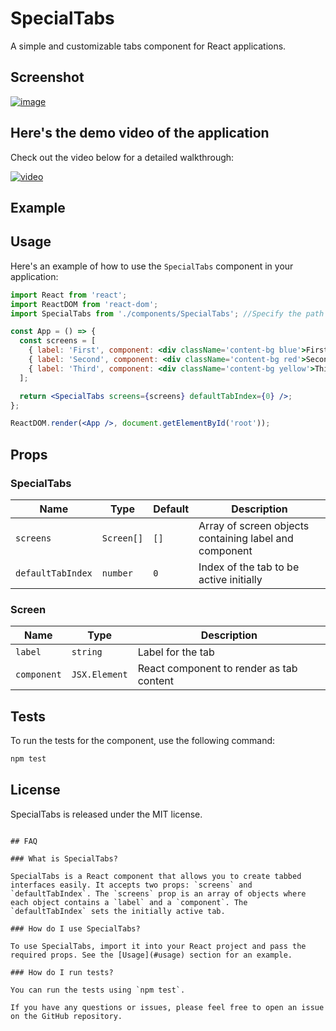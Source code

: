 
# SpecialTabs

A simple and customizable tabs component for React applications.

## Screenshot

[![image](https://github.com/user-attachments/assets/05943bc8-008e-4eaf-941a-ce7c54a7d383)](https://github.com/user-attachments/assets/05943bc8-008e-4eaf-941a-ce7c54a7d383)

## Here's the demo video of the application

Check out the video below for a detailed walkthrough:

[![video](https://github.com/user-attachments/assets/53f70fca-6376-461e-b044-0af34f9fc2ea)](https://github.com/user-attachments/assets/53f70fca-6376-461e-b044-0af34f9fc2ea)

## Example

## Usage

Here's an example of how to use the `SpecialTabs` component in your application:

```jsx
import React from 'react';
import ReactDOM from 'react-dom';
import SpecialTabs from './components/SpecialTabs'; //Specify the path of SpecialTabs as per your folder structure

const App = () => {
  const screens = [
    { label: 'First', component: <div className='content-bg blue'>First Tab Content</div> },
    { label: 'Second', component: <div className='content-bg red'>Second Tab Content</div> },
    { label: 'Third', component: <div className='content-bg yellow'>Third Tab Content</div> },
  ];

  return <SpecialTabs screens={screens} defaultTabIndex={0} />;
};

ReactDOM.render(<App />, document.getElementById('root'));
```

## Props

### SpecialTabs

| Name             | Type          | Default | Description                                      |
|------------------|---------------|---------|--------------------------------------------------|
| `screens`        | `Screen[]`    | `[]`    | Array of screen objects containing label and component |
| `defaultTabIndex`| `number`      | `0`     | Index of the tab to be active initially           |

### Screen

| Name        | Type           | Description                        |
|-------------|----------------|------------------------------------|
| `label`     | `string`       | Label for the tab                  |
| `component` | `JSX.Element`  | React component to render as tab content |

## Tests

To run the tests for the component, use the following command:

```bash
npm test
```

## License

SpecialTabs is released under the MIT license.
```

## FAQ

### What is SpecialTabs?

SpecialTabs is a React component that allows you to create tabbed interfaces easily. It accepts two props: `screens` and `defaultTabIndex`. The `screens` prop is an array of objects where each object contains a `label` and a `component`. The `defaultTabIndex` sets the initially active tab.

### How do I use SpecialTabs?

To use SpecialTabs, import it into your React project and pass the required props. See the [Usage](#usage) section for an example.

### How do I run tests?

You can run the tests using `npm test`.

If you have any questions or issues, please feel free to open an issue on the GitHub repository.
```
